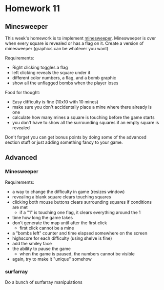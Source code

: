 Homework 11
===========================
Minesweeper
---------------------------

This week's homework is to implement [minesweeper](http://www.2flashgames.com/f/f-145.htm).  Minesweeper is over when every square is revealed or has a flag on it.  Create a version of minesweeper (graphics can be whatever you want)

Requirements:
 * Right clicking toggles a flag
 * left clicking reveals the square under it
 * different color numbers, a flag, and a bomb graphic
 * show all the unflagged bombs when the player loses

Food for thought:
 * Easy difficulty is fine (10x10 with 10 mines)
 * make sure you don't accidentally place a mine where there already is one
 * calculate how many mines a square is touching before the game starts
 * you don't have to show all the surrounding squares if an empty square is revealed

Don't forget you can get bonus points by doing some of the advanced section stuff or just adding something fancy to your game.


## Advanced

### Minesweeper

Requirements:
 * a way to change the difficulty in game (resizes window)
 * revealing a blank square clears touching squares
 * clicking both mouse buttons clears surrounding squares if conditions are met
     * if a "1" is touching one flag, it clears everything around the 1
 * time how long the game takes
 * don't generate the map until after the first click
     * first click cannot be a mine
 * a "bombs left" counter and time elapsed somewhere on the screen
 * highscore for each difficulty (using shelve is fine)
 * add the smiley face
 * the ability to pause the game
     * when the game is paused, the numbers cannot be visible
 * again, try to make it "unique" somehow

### surfarray

Do a bunch of surfarray manipulations
